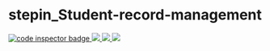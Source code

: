 # stepin_Student-record-management
<a href="https://frontend.code-inspector.com/public/user/github/DasariTejaSai1">
   <img src="https://code-inspector.com/public/badge/user/github/DasariTejaSai1?style=light" alt="code inspector badge" />
   <img src="https://www.code-inspector.com/project/27907/score/svg" />
   <img src="https://www.code-inspector.com/project/27907/status/svg" />
   <img src="[![Codacy Badge](https://app.codacy.com/project/badge/Grade/afa4b737728f4f3c8a6542c5d6f5fad4)](https://www.codacy.com/gh/DasariTejaSai1/stepin_Student-record-management/dashboard?utm_source=github.com&amp;utm_medium=referral&amp;utm_content=DasariTejaSai1/stepin_Student-record-management&amp;utm_campaign=Badge_Grade)" />
</a>
